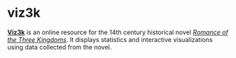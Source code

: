 viz3k
=====

[**Viz3k**](http://www.threekingdoms.info) is an online resource for the 14th century historical novel [_Romance of the Three Kingdoms_](http://en.wikipedia.org/wiki/Romance_of_the_Three_Kingdoms). It displays statistics and interactive visualizations using data collected from the novel.

